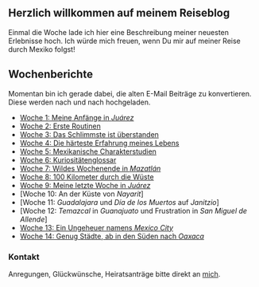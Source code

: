 ## Herzlich willkommen auf meinem Reiseblog

Einmal die Woche lade ich hier eine Beschreibung meiner neuesten Erlebnisse hoch. 
Ich würde mich freuen, wenn Du mir auf meiner Reise durch Mexiko folgst!

## Wochenberichte

Momentan bin ich gerade dabei, die alten E-Mail Beiträge zu konvertieren. Diese werden nach und nach hochgeladen.

- [Woche 1: Meine Anfänge in _Juárez_](https://nkueng.github.io/travelblog/w1)
- [Woche 2: Erste Routinen](https://nkueng.github.io/travelblog/w2)
- [Woche 3: Das Schlimmste ist überstanden](https://nkueng.github.io/travelblog/w3)
- [Woche 4: Die härteste Erfahrung meines Lebens](https://nkueng.github.io/travelblog/w4)
- [Woche 5: Mexikanische Charakterstudien](https://nkueng.github.io/travelblog/w5)
- [Woche 6: Kuriositätenglossar](https://nkueng.github.io/travelblog/w6)
- [Woche 7: Wildes Wochenende in _Mazatlán_](https://nkueng.github.io/travelblog/w7)
- [Woche 8: 100 Kilometer durch die Wüste](https://nkueng.github.io/travelblog/w8)
- [Woche 9: Meine letzte Woche in _Juárez_](https://nkueng.github.io/travelblog/w9)
- [Woche 10: An der Küste von _Nayarit_]<!-- (https://nkueng.github.io/travelblog/w10) -->
- [Woche 11: _Guadalajara_ und _Día de los Muertos_ auf _Janitzio_]<!-- (https://nkueng.github.io/travelblog/w11) -->
- [Woche 12: _Temazcal_ in _Guanajuato_ und Frustration in _San Miguel de Allende_]<!-- (https://nkueng.github.io/travelblog/w12) -->
- [Woche 13: Ein Ungeheuer namens _Mexico City_](https://nkueng.github.io/travelblog/w13)
- [Woche 14: Genug Städte, ab in den Süden nach _Oaxaca_](https://nkueng.github.io/travelblog/w14)

### Kontakt

Anregungen, Glückwünsche, Heiratsanträge bitte direkt an <a href="mailto:nickueng@gmail.com">mich</a>.
